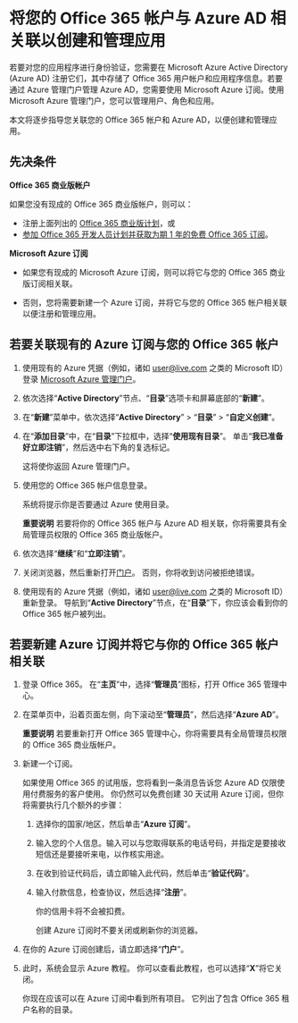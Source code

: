 <!---<a name="bk_CreateAzureSubscription"> </a>-->

# 将您的 Office 365 帐户与 Azure AD 相关联以创建和管理应用

若要对您的应用程序进行身份验证，您需要在 Microsoft Azure Active Directory (Azure AD) 注册它们，其中存储了 Office 365 用户帐户和应用程序信息。若要通过 Azure 管理门户管理 Azure AD，您需要使用 Microsoft Azure 订阅。使用 Microsoft Azure 管理门户，您可以管理用户、角色和应用。 

本文将逐步指导您关联您的 Office 365 帐户和 Azure AD，以便创建和管理应用。


## 先决条件

**Office 365 商业版帐户**

如果您没有现成的 Office 365 商业版帐户，则可以：

- 注册上面列出的 [Office 365 商业版计划](http://products.office.com/en-us/business/compare-office-365-for-business-plans)，或
- [参加 Office 365 开发人员计划并获取为期 1 年的免费 Office 365 订阅](https://aka.ms/devprogramsignup)。

**Microsoft Azure 订阅** 

- 如果您有现成的 Microsoft Azure 订阅，则可以将它与您的 Office 365 商业版订阅相关联。 

- 否则，您将需要新建一个 Azure 订阅，并将它与您的 Office 365 帐户相关联以便注册和管理应用。


<!---<a name="bk_AssociateExistingAzureSubscription"> </a>-->

## 若要关联现有的 Azure 订阅与您的 Office 365 帐户


1. 使用现有的 Azure 凭据（例如，诸如 user@live.com 之类的 Microsoft ID）登录 [Microsoft Azure 管理门户](https://manage.windowsazure.com)。
        
2. 依次选择“**Active Directory**”节点、“**目录**”选项卡和屏幕底部的“**新建**”。 
     
4. 在“**新建**”菜单中，依次选择“**Active Directory**” > “**目录**” > “**自定义创建**”。
    
5. 在“**添加目录**”中，在“**目录**”下拉框中，选择“**使用现有目录**”。 单击“**我已准备好立即注销**”，然后选中右下角的复选标记。 
    
    这将使你返回 Azure 管理门户。
        
3. 使用您的 Office 365 帐户信息登录。 
    
    系统将提示你是否要通过 Azure 使用目录。 
    
    **重要说明** 若要将你的 Office 365 帐户与 Azure AD 相关联，你将需要具有全局管理员权限的 Office 365 商业版帐户。 
    
        
4. 依次选择“**继续**”和“**立即注销**”。
        
5. 关闭浏览器，然后重新打开[门户](https://manage.windowsazure.com)。 否则，你将收到访问被拒绝错误。
    
        
6. 使用现有的 Azure 凭据（例如，诸如 user@live.com 之类的 Microsoft ID）重新登录。 导航到“**Active Directory**”节点，在“**目录**”下，你应该会看到你的 Office 365 帐户被列出。
    

<!--<a name="bk_AssociateNewAzureSubscription"> </a>-->

## 若要新建 Azure 订阅并将它与你的 Office 365 帐户相关联


1. 登录 Office 365。 在“**主页**”中，选择“**管理员**”图标，打开 Office 365 管理中心。
2. 在菜单页中，沿着页面左侧，向下滚动至“**管理员**”，然后选择“**Azure AD**”。

    **重要说明** 若要重新打开 Office 365 管理中心，你将需要具有全局管理员权限的 Office 365 商业版帐户。 
    
3. 新建一个订阅。
        
    如果使用 Office 365 的试用版，您将看到一条消息告诉您 Azure AD 仅限使用付费服务的客户使用。 你仍然可以免费创建 30 天试用 Azure 订阅，但你将需要执行几个额外的步骤：
    
    1. 选择你的国家/地区，然后单击“**Azure 订阅**”。
    2. 输入您的个人信息。输入可以与您取得联系的电话号码，并指定是要接收短信还是要接听来电，以作核实用途。
    3. 在收到验证代码后，请立即输入此代码，然后单击“**验证代码**”。
    4. 输入付款信息，检查协议，然后选择“**注册**”。
        
        你的信用卡将不会被扣费。
        
        创建 Azure 订阅时不要关闭或刷新你的浏览器。
            
4. 在你的 Azure 订阅创建后，请立即选择“**门户**”。
        
5. 此时，系统会显示 Azure 教程。 你可以查看此教程，也可以选择“**X**”将它关闭。
        
    你现在应该可以在 Azure 订阅中看到所有项目。 它列出了包含 Office 365 租户名称的目录。
    

